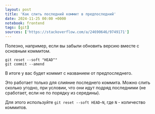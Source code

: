```yaml
---
layout: post
title: 'Как слить последний коммит в предпоследний'
date: 2024-11-25 00:00 +0000
notebook: frontend
tags: [git]
sources: ['https://stackoverflow.com/a/24690646/9749171']
---
```

Полезно, например, если вы забыли обновить версию вместе с основным коммитом.

```
git reset --soft "HEAD^"
git commit --amend
```

В итоге у вас будет коммит с названием от предпоследнего. 

Это работает только для слияние последнего коммита. Можно слить сколько угодно, при условии, что они идут подряд последними (не сработает, если не по порядку из середины).

Для этого используйте `git reset --soft HEAD~N`, где `N` - количество коммитов.